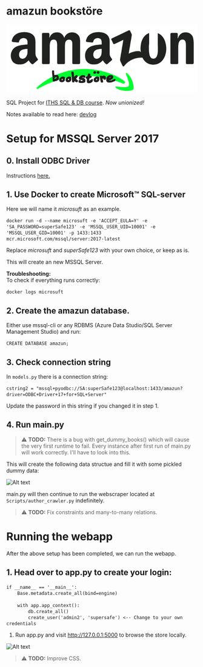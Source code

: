 # **amazun bookstöre**

![logo, copyright infingement intended](Assets/Img/fancy_logo.png)

SQL Project for <a href="https://github.com/wlinds/ITHS-AI22-RDBMS">ITHS SQL & DB course</a>. *Now unionized!*


Notes available to read here: [devlog](notes.ipynb)


# **Setup for MSSQL Server 2017**

## 0. Install ODBC Driver
Instructions <a href="https://learn.microsoft.com/en-us/sql/connect/odbc/download-odbc-driver-for-sql-server?view=sql-server-ver16">here.</a>

## 1. Use Docker to create Microsoft™ SQL-server
Here we will name it *microsuft* as an example.

```
docker run -d --name microsuft -e 'ACCEPT_EULA=Y' -e 'SA_PASSWORD=superSafe123' -e 'MSSQL_USER_UID=10001' -e 'MSSQL_USER_GID=10001' -p 1433:1433 mcr.microsoft.com/mssql/server:2017-latest

````
Replace *microsuft* and *superSafe123* with your own choice, or keep as is.

This will create an new MSSQL Server.

**Troubleshooting:**\
To check if everything runs correctly:
```
docker logs microsuft
```


## 2. Create the **amazun** database.

Either use mssql-cli or any RDBMS (Azure Data Studio/SQL Server Management Studio) and run:

```
CREATE DATABASE amazun;
```

## 3. Check connection string

In <code>models.py</code> there is a connection string:

````
cstring2 = "mssql+pyodbc://SA:superSafe123@localhost:1433/amazun?driver=ODBC+Driver+17+for+SQL+Server"
````

Update the password in this string if you changed it in step 1.

## 4. Run main.py

>⚠️ **TODO:** There is a bug with get_dummy_books() which will cause the very first runtime to fail. Every instance after first run of main.py will work correctly.
I'll have to look into this.

This will create the following data structue and fill it with some pickled dummy data:

![Alt text](dbschema2.png)


main.py will then continue to run the webscraper located at <code>Scripts/author_crawler.py</code> indefinitely.

>⚠️ **TODO:** Fix constraints and many-to-many relations.


# **Running the webapp**
After the above setup has been completed, we can run the webapp.

## 1. Head over to **app.py** to create your login:

```
if __name__ == '__main__':
    Base.metadata.create_all(bind=engine)

    with app.app_context():
        db.create_all()
        create_user('admin2', 'supersafe') <-- Change to your own credentials
```

1. Run app.py and visit http://127.0.0.1:5000 to browse the store locally.

![Alt text](example-store.png)

>⚠️ **TODO:** Improve CSS.